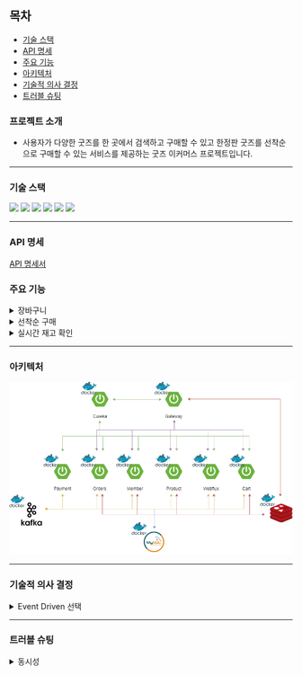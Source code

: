 <h2> 목차 </h2>

- [기술 스택](#기술-스택)
- [API 명세](#api-명세)
- [주요 기능](#주요-기능)
- [아키텍처](#아키텍처)
- [기술적 의사 결정](#기술적-의사-결정)
- [트러블 슈팅](#트러블-슈팅)



<h3> 프로젝트 소개  </h3>

- 사용자가 다양한 굿즈를 한 곳에서 검색하고 구매할 수 있고 한정판 굿즈를 선착순으로 구매할 수 있는 서비스를 제공하는 굿즈 이커머스 프로젝트입니다.

---

<h3 id="기술-스택"> 기술 스택 </h3>

<img src="https://img.shields.io/badge/Spring Boot -6DB33F?style=for-the-badge&logo=SpringBoot&logoColor=white">
<img src="https://img.shields.io/badge/mysql -4479A1.svg?style=for-the-badge&logo=mysql&logoColor=white">
<img src="https://img.shields.io/badge/redis-%23DD0031.svg?style=for-the-badge&logo=redis&logoColor=white">
<img src="https://img.shields.io/badge/JPA-59666C?style=for-the-badge&logo=Hibernate&logoColor=white">
<img src="https://img.shields.io/badge/Apache%20Kafka-000?style=for-the-badge&logo=apachekafka">
<img src="https://img.shields.io/badge/docker-%230db7ed.svg?style=for-the-badge&logo=docker&logoColor=white">

---

<h3 id="api-명세"> API 명세 </h3>

[API 명세서](https://documenter.getpostman.com/view/11696446/2sA3kSo3FV)

<h3 id="주요-기능"> 주요 기능 </h3>

<details>
    <summary>장바구니</summary>
    <img alt="장바구니 시퀀스 다이어그램" src="장바구니 시퀀스 다이어그램.png"/>
</details>

<details> 
    <summary> 선착순 구매 </summary> 
    <img alt="주문 시퀀스 다이어그램" src="주문 시퀀스 다이어그램.png"/>
</details>

<details> 
    <summary> 실시간 재고 확인 </summary>
    <img alt="실시간 재고 확인 시퀀스 다이어그램" src="실시간 재고 확인 시퀀스 다이어그램.png"/>
</details>

---

<h3 id="아키텍처"> 아키텍처 </h3>

<img alt="아키텍처" src="아키텍처.png"/>

---

<h3 id="기술적-의사-결정"> 기술적 의사 결정 </h3>

<details> 
    <summary> Event Driven 선택 </summary>

- Message Driven
    - 동기식 통신 : 다른 서비스에 요청을 보낸 뒤 응답이 올 때까지 기다려야 하므로 전체적인 응답 시간이 길어길 수 있음
    - 강한 결합 : 다른 서비스에 요청과 응답을 통해 서비스 로직이 실행되므로 서비스들간 강한 결합이 생기고 그로 인해 유지 보수성이 떨어지고 확장에 열려있지 않음

- Event Driven
  - 약한 결합 : 각 서비스는 이벤트 Pub/Sub을 통해 서비스 로직을 실행하므로 결합도를 낮을 수 있어 높은 확장성과 유지보수성을 가질 수 있음 
  - 비동기식 통신 : 이벤트를 통해 비동기적으로 여러 작업들을 동시에 처리할 수 있기 때문에 전체적인 응답이 빨라짐
  - 시스템 탄력성 : 각 서비스들이 독립된 로직에서 실행되기 때문에 한 서비스 로직이 실패하더라도 다른 서비스들은 문제없이 실행되며 실패한 로직은 사후 로직들을 통해 복구하거나 따로 처리할 수 있기에 전체적인 시스템 탄력성을 향상시킬 수 있음

**결론 : 이커머스 프로젝트는 사용자에게 반응해야 하고 높은 확장성과 유연성이 필요하기 때문에 Event Driven이 더 적합하다고 생각했습니다.**
</details>

---

<h3 id="트러블-슈팅"> 트러블 슈팅 </h3>

<details> 
    <summary> 동시성 </summary>

- 재고 100개를 추가해놨는데 서비스 로직 테스트시 120개가 팔려버리는 상황 발생

**문제 해결 방법 모색**

자바 어플리케이션 수준의 락

1. synchronized
   - 메서드 또는 특정 블럭을 하나의 스레드만 접근해 실행할 수 있도록 하며 간단하게 동시성을 제어할 수 있으나 해당 작업이 길 경우 대기하는 스레드가 많아 성능 저하가 발생할 수 있음
2. ReentrantLock
   - 명시적으로 락을 획득하거나 락을 해제할 수 있어 더 정교하게 동시성을 제어할 수 있고 공정성 설정을 통해 큐와 같이 요청한 순서대로 실행되도록 할 수 있음
3. Atomic Variables
   - 락을 사용하지 않고 원자적으로 연산을 실행하고 데이터를 업데이트 하는데 만약 업데이트하려는 데이터의 초기 예상값과 업데이트 시 현재 값이 같다면 새로운 값으로 업데이트하고 다르다면 다시 연산을 시도하거나 exception을 발생시키는 로직을 작성할 수 있습니다. 하지만 많은 스레드가 동시에 연산을 시도하는 경우 성능 저하가 발생할 수 있음

데이터 베이스 수준의 락

1. 낙관적 락
    - 트랜잭션 충돌이 일어나지 않을 것이라고 예상하고 데이터를 수정하는 방식으로 컬럼을 하나 추가해 번호나 타임스탬프 값을 사용해 해당 데이터의 변경 여부를 확인하고 트랜잭션이 완료되기 전 데이터가 변경 됐는지를 확인 해 변경되지 않았을 경우 변경 트랜잭션이 완료되고 변경됐을 경우에는 롤백 또는 재시도를 한다.
    - 다만 낙관적 락은 충돌이 거의 없을 것이라고 예상하고 사용하는 것이기 때문에 실제로 충돌이 많이 일어날 경우 성능 저하는 물론 데이터의 일관성에도 문제가 발생할 수 있기에 현재 내 프로젝트에 적용하기에는 적합하지 않았다.
2. 비관적 락
    - 트랜잭션끼리 충돌이 많을 것이라 생각해 이를 미리 방지하는 방식으로 트랜잭션이 특정 데이터를 수정하기전에 락을 걸고 다른 트랜잭션들의 접근을 막는 방식이다.
    - 데이터의 무결성을 보장하고 트랜잭션 충돌이 일어날 가능성이 적지만 데드락이 일어날 가능성이 높고 락을 획득하려고 지속적으로 시도하기 때문에 대기하는 시간이 길어질수록 DB에 부하가 가기 때문에 주의해야 한다.

분산 시스템 수준의 락

1. 분산 락
    - 시스템 수준의 락으로 여러 노드 또는 스레드에서 동시에 자원에 접근하지 못하도록 락을 거는 방식으로 주로 Redis와 Zookeeper를 이용해 구현한다.
    - 수평적으로 확장하는데 유리하고 데드락을 분산락 알고리즘(pub/sub)을 이용해 데드락을 방지할 수 있다. 다만 분산 환경에서 분산락을 구현하는게 복잡하고 시스템 수준의 락이므로 네트워크 통신 오버헤드가 발생할 수 있다.

결론
- 현재 진행하고 이커머스 프로젝트에서는 분리된 여러 서비스들이 서로 상호작용하며 데이터의 일관성과 무결성을 유지해야 하고 DB에 대한 부하도 줄여야 하기 때문에 분산 락이 제일 적합할 것으로 생각했기 때문에 Redis 구현체인 Redisson의 분산락을 통해 동시성 문제를 해결했습니다.
</details>
